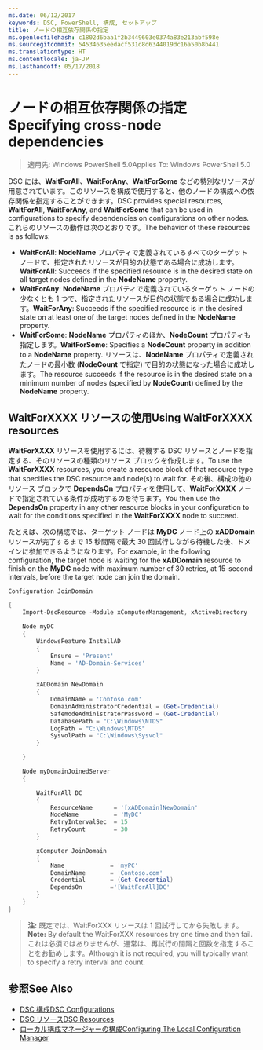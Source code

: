 ```yaml
---
ms.date: 06/12/2017
keywords: DSC, PowerShell, 構成, セットアップ
title: ノードの相互依存関係の指定
ms.openlocfilehash: c1802d6baa1f2b3449603e0374a83e213abf598e
ms.sourcegitcommit: 54534635eedacf531d8d6344019dc16a50b8b441
ms.translationtype: HT
ms.contentlocale: ja-JP
ms.lasthandoff: 05/17/2018
---
```

# <a name="specifying-cross-node-dependencies"></a><span data-ttu-id="f183a-103">ノードの相互依存関係の指定</span><span class="sxs-lookup"><span data-stu-id="f183a-103">Specifying cross-node dependencies</span></span>

> <span data-ttu-id="f183a-104">適用先: Windows PowerShell 5.0</span><span class="sxs-lookup"><span data-stu-id="f183a-104">Applies To: Windows PowerShell 5.0</span></span>

<span data-ttu-id="f183a-105">DSC には、**WaitForAll**、**WaitForAny**、**WaitForSome** などの特別なリソースが用意されています。このリソースを構成で使用すると、他のノードの構成への依存関係を指定することができます。</span><span class="sxs-lookup"><span data-stu-id="f183a-105">DSC provides special resources, **WaitForAll**, **WaitForAny**, and **WaitForSome** that can be used in configurations to specify dependencies on configurations on other nodes.</span></span> <span data-ttu-id="f183a-106">これらのリソースの動作は次のとおりです。</span><span class="sxs-lookup"><span data-stu-id="f183a-106">The behavior of these resources is as follows:</span></span>

* <span data-ttu-id="f183a-107">**WaitForAll**: **NodeName** プロパティで定義されているすべてのターゲット ノードで、指定されたリソースが目的の状態である場合に成功します。</span><span class="sxs-lookup"><span data-stu-id="f183a-107">**WaitForAll**: Succeeds if the specified resource is in the desired state on all target nodes defined in the **NodeName** property.</span></span>
* <span data-ttu-id="f183a-108">**WaitForAny**: **NodeName** プロパティで定義されているターゲット ノードの少なくとも 1 つで、指定されたリソースが目的の状態である場合に成功します。</span><span class="sxs-lookup"><span data-stu-id="f183a-108">**WaitForAny**: Succeeds if the specified resource is in the desired state on at least one of the target nodes defined in the **NodeName** property.</span></span>
* <span data-ttu-id="f183a-109">**WaitForSome**: **NodeName** プロパティのほか、**NodeCount** プロパティも指定します。</span><span class="sxs-lookup"><span data-stu-id="f183a-109">**WaitForSome**: Specifies a **NodeCount** property in addition to a **NodeName** property.</span></span> <span data-ttu-id="f183a-110">リソースは、**NodeName** プロパティで定義されたノードの最小数 (**NodeCount** で指定) で目的の状態になった場合に成功します。</span><span class="sxs-lookup"><span data-stu-id="f183a-110">The resource succeeds if the resource is in the desired state on a minimum number of nodes (specified by **NodeCount**) defined by the **NodeName** property.</span></span>

## <a name="using-waitforxxxx-resources"></a><span data-ttu-id="f183a-111">WaitForXXXX リソースの使用</span><span class="sxs-lookup"><span data-stu-id="f183a-111">Using WaitForXXXX resources</span></span>

<span data-ttu-id="f183a-112">**WaitForXXXX** リソースを使用するには、待機する DSC リソースとノードを指定する、そのリソースの種類のリソース ブロックを作成します。</span><span class="sxs-lookup"><span data-stu-id="f183a-112">To use the **WaitForXXXX** resources, you create a resource block of that resource type that specifies the DSC resource and node(s) to wait for.</span></span> <span data-ttu-id="f183a-113">その後、構成の他のリソース ブロックで **DependsOn** プロパティを使用して、**WaitForXXXX** ノードで指定されている条件が成功するのを待ちます。</span><span class="sxs-lookup"><span data-stu-id="f183a-113">You then use the **DependsOn** property in any other resource blocks in your configuration to wait for the conditions specified in the **WaitForXXXX** node to succeed.</span></span>

<span data-ttu-id="f183a-114">たとえば、次の構成では、ターゲット ノードは **MyDC** ノード上の **xADDomain** リソースが完了するまで 15 秒間隔で最大 30 回試行しながら待機した後、ドメインに参加できるようになります。</span><span class="sxs-lookup"><span data-stu-id="f183a-114">For example, in the following configuration, the target node is waiting for the **xADDomain** resource to finish on the **MyDC** node with maximum number of 30 retries, at 15-second intervals, before the target node can join the domain.</span></span>

```powershell
Configuration JoinDomain

{
    Import-DscResource -Module xComputerManagement, xActiveDirectory

    Node myDC
    {
        WindowsFeature InstallAD
        {
            Ensure = 'Present'
            Name = 'AD-Domain-Services'
        }

        xADDomain NewDomain
        {
            DomainName = 'Contoso.com'
            DomainAdministratorCredential = (Get-Credential)
            SafemodeAdministratorPassword = (Get-Credential)
            DatabasePath = "C:\Windows\NTDS"
            LogPath = "C:\Windows\NTDS"
            SysvolPath = "C:\Windows\Sysvol"
        }

    }

    Node myDomainJoinedServer
    {

        WaitForAll DC
        {
            ResourceName      = '[xADDomain]NewDomain'
            NodeName          = 'MyDC'
            RetryIntervalSec  = 15
            RetryCount        = 30
        }

        xComputer JoinDomain
        {
            Name             = 'myPC'
            DomainName       = 'Contoso.com'
            Credential       = (Get-Credential)
            DependsOn        ='[WaitForAll]DC'
        }
    }
}
```

><span data-ttu-id="f183a-115">**注:** 既定では、WaitForXXX リソースは 1 回試行してから失敗します。</span><span class="sxs-lookup"><span data-stu-id="f183a-115">**Note:** By default the WaitForXXX resources try one time and then fail.</span></span> <span data-ttu-id="f183a-116">これは必須ではありませんが、通常は、再試行の間隔と回数を指定することをお勧めします。</span><span class="sxs-lookup"><span data-stu-id="f183a-116">Although it is not required, you will typically want to specify a retry interval and count.</span></span>

## <a name="see-also"></a><span data-ttu-id="f183a-117">参照</span><span class="sxs-lookup"><span data-stu-id="f183a-117">See Also</span></span>
* [<span data-ttu-id="f183a-118">DSC 構成</span><span class="sxs-lookup"><span data-stu-id="f183a-118">DSC Configurations</span></span>](configurations.md)
* [<span data-ttu-id="f183a-119">DSC リソース</span><span class="sxs-lookup"><span data-stu-id="f183a-119">DSC Resources</span></span>](resources.md)
* [<span data-ttu-id="f183a-120">ローカル構成マネージャーの構成</span><span class="sxs-lookup"><span data-stu-id="f183a-120">Configuring The Local Configuration Manager</span></span>](metaConfig.md)